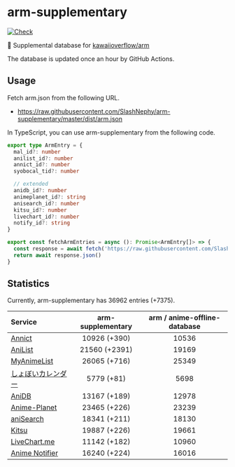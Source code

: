 # arm-supplementary

[![Check](https://github.com/SlashNephy/arm-supplementary/actions/workflows/check-node.yml/badge.svg)](https://github.com/SlashNephy/arm-supplementary/actions/workflows/check-node.yml)

💊 Supplemental database for [kawaiioverflow/arm](https://github.com/kawaiioverflow/arm)

The database is updated once an hour by GitHub Actions.

## Usage

Fetch arm.json from the following URL.

- https://raw.githubusercontent.com/SlashNephy/arm-supplementary/master/dist/arm.json

In TypeScript, you can use arm-supplementary from the following code.

```TypeScript
export type ArmEntry = {
  mal_id?: number
  anilist_id?: number
  annict_id?: number
  syobocal_tid?: number

  // extended
  anidb_id?: number
  animeplanet_id?: string
  anisearch_id?: number
  kitsu_id?: number
  livechart_id?: number
  notify_id?: string
}

export const fetchArmEntries = async (): Promise<ArmEntry[]> => {
  const response = await fetch('https://raw.githubusercontent.com/SlashNephy/arm-supplementary/master/dist/arm.json')
  return await response.json()
}
```

## Statistics

Currently, arm-supplementary has 36962 entries (+7375).

| Service                                     | arm-supplementary | arm / anime-offline-database |
| :------------------------------------------ | :---------------: | :--------------------------: |
| [Annict](https://annict.com)                |   10926 (+390)    |            10536             |
| [AniList](https://anilist.co)               |   21560 (+2391)   |            19169             |
| [MyAnimeList](https://myanimelist.net)      |   26065 (+716)    |            25349             |
| [しょぼいカレンダー](https://cal.syoboi.jp) |    5779 (+81)     |             5698             |
| [AniDB](https://anidb.net)                  |   13167 (+189)    |            12978             |
| [Anime-Planet](https://anime-planet.com)    |   23465 (+226)    |            23239             |
| [aniSearch](https://anisearch.com)          |   18341 (+211)    |            18130             |
| [Kitsu](https://kitsu.io)                   |   19887 (+226)    |            19661             |
| [LiveChart.me](https://livechart.me)        |   11142 (+182)    |            10960             |
| [Anime Notifier](https://notify.moe)        |   16240 (+224)    |            16016             |
